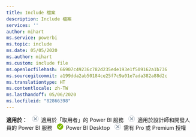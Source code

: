 ```yaml
---
title: Include 檔案
description: Include 檔案
services: ''
author: mihart
ms.service: powerbi
ms.topic: include
ms.date: 05/05/2020
ms.author: mihart
ms.custom: include file
ms.openlocfilehash: 66907c49236c782d235ede193e1f509162a1b736
ms.sourcegitcommit: a199dda2ab50184ce25f7c9a01e7ada382a88d2c
ms.translationtype: HT
ms.contentlocale: zh-TW
ms.lasthandoff: 05/06/2020
ms.locfileid: "82866398"
---
```

<Token>**適用於：** ![否](media/no.png) 適用於「取用者」的 Power BI 服務 ![否](media/no.png) 適用於設計師和開發人員的 Power BI 服務 ![是](media/yes.png) Power BI Desktop ![否](media/no.png) 需有 Pro 或 Premium 授權</Token>